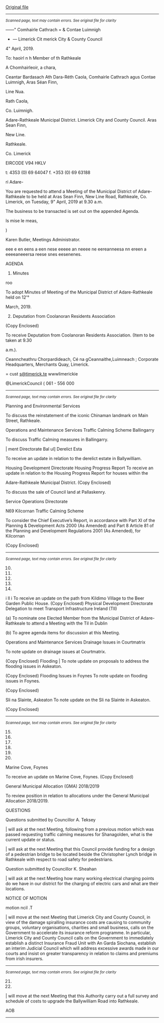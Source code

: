 [Original file](https://www.limerick.ie/sites/default/files/media/documents/2019-04/00%20Agenda%209th%20April%2C%202019%20v3.pdf)

---
*<small>Scanned page, text may contain errors. See original file for clarity</small>*  

_—_—" Comhairle Cathrach
= & Contae Luimnigh
* — Limerick Cit
merick City
& County Council

4" April, 2019.

To: haoirl n h Member of th
Rathkeale

A Chomhairleoir, a chara,

Ceantar Bardasach Ath Dara-Réth Caola,
Comhairle Cathrach agus Contae Luimnigh,
Aras Séan Finn,

Line Nua.

Rath Caola,

Co. Luimnigh.

Adare-Rathkeale Municipal District.
Limerick City and County Council.
Aras Sean Finn,

New Line.

Rathkeale.

Co. Limerick

EIRCODE V94 HKLV

t: 4353 (0) 69 64047
f. +353 (0) 69 63188

ri Adare-

You are requested to attend a Meeting of the Municipal District of Adare-Rathkeale to be held at
Aras Sean Finn, New Line Road, Rathkeale, Co. Limerick, on Tuesday, 9" April, 2019 at 9.30 a.m.

The business to be transacted is set out on the appended Agenda.

Is mise le meas,

)

Karen Butler,
Meetings Administrator.

eee e en eens a een nese eeeee an neeee ne eereanneesa nn ereen a eeeeaneeersa reese snes eesenenes.

AGENDA

1. Minutes

roo

To adopt Minutes of Meeting of the Municipal District of Adare-Rathkeale held on 12'°

March, 2019.

2. Deputation from Coolanoran Residents Association

(Copy Enclosed)

To receive Deputation from Coolanoran Residents Association. (Item to be taken at 9.30

a.m.).

Ceanncheathru Chorpardideach, Cé na gCeannaithe,Luimneach ;
Corporate Headquarters, Merchants Quay, Limerick.

= cust s@timerick.te
wwwlimerickie

@LimerickCouncil
( 061 - 556 000


---
*<small>Scanned page, text may contain errors. See original file for clarity</small>*  

Planning and Environmental Services

To discuss the reinstatement of the iconic Chinaman landmark on Main Street, Rathkeale.

Operations and Maintenance Services
Traffic Calming Scheme Ballingarry

To discuss Traffic Calming measures in Ballingarry.

| ment Directorate
Bal ul] Derelict Esta

To receive an update in relation to the derelict estate in Ballywilliam.

Housing Development Directorate
Housing Progress Report
To receive an update in relation to the Housing Progress Report for houses within the

Adare-Rathkeale Municipal District.
(Copy Enclosed)

To discuss the sale of Council land at Pallaskenry.

Service Operations Directorate

N69 Kilcornan Traffic Calming Scheme

To consider the Chief Executive’s Report, in accordance with Part XI of the Planning &
Development Acts 2000 (As Amended) and Part 8 Article 81 of the Planning and
Development Regulations 2001 (As Amended), for Kilcornan

(Copy Enclosed)


---
*<small>Scanned page, text may contain errors. See original file for clarity</small>*  

10.

11.

12.

13.

14.

i ll i
To receive an update on the path from Kildimo Village to the Beer Garden Public House.
(Copy Enclosed)
Physical Development Directorate
Delegation to meet Transport Infrastructure Ireland (TIl)

(a) To nominate one Elected Member from the Municipal District of Adare-Rathkeale to
attend a Meeting with the Til in Dublin

(b) To agree agenda items for discussion at this Meeting.

Operations and Maintenance Services
Drainage Issues in Courtmatrix

To note update on drainage issues at Courtmatrix.

(Copy Enclosed)
Flooding |
To note update on proposals to address the flooding issues in Askeaton.

(Copy Enclosed)
Flooding Issues in Foynes
To note update on flooding issues in Foynes.

(Copy Enclosed)

Sli na Slainte, Askeaton
To note update on the Sli na Slainte in Askeaton.

(Copy Enclosed)


---
*<small>Scanned page, text may contain errors. See original file for clarity</small>*  

15.

16.

17.

18.

19.

20.

Marine Cove, Foynes

To receive an update on Marine Cove, Foynes.
(Copy Enclosed)

General Municipal Allocation (GMA) 2018/2019

To review position in relation to allocations under the General Municipal Allocation
2018/2019.

QUESTIONS

Questions submitted by Councillor A. Teksey

| will ask at the next Meeting, following from a previous motion which was passed
requesting traffic calming measures for Shanagolden, what is the current update or
status.

| will ask at the next Meeting that this Council provide funding for a design of a pedestrian
bridge to be located beside the Christopher Lynch bridge in Rathkeale with respect to
road safety for pedestrians.

Question submitted by Councillor K. Sheahan

| will ask at the next Meeting how many working electrical charging points do we have in
our district for the charging of electric cars and what are their locations.

NOTICE OF MOTION

motion ncil .T

| will move at the next Meeting that Limerick City and County Council, in view of the
damage spiralling insurance costs are causing to community groups, voluntary
organisations, charities and small business, calls on the Government to accelerate its
insurance reform programme. In particular, Limerick City and County Council calls on the
Government to immediately establish a distinct Insurance Fraud Unit with An Garda
Siochana, establish an interim Judicial Council which will address excessive awards made
in our courts and insist on greater transparency in relation to claims and premiums from
irish insurers.


---
*<small>Scanned page, text may contain errors. See original file for clarity</small>*  

21.

22.

| will move at the next Meeting that this Authority carry out a full survey and schedule of
costs to upgrade the Ballywilliam Road into Rathkeale.

AOB


---
